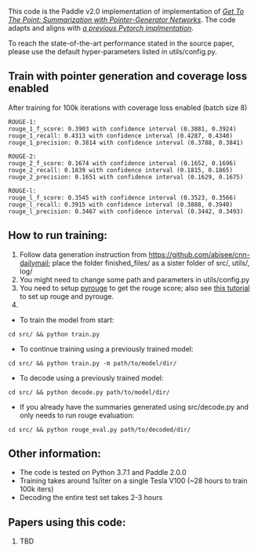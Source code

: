 This code is the Paddle v2.0 implementation of implementation of *[Get To The Point: Summarization with Pointer-Generator Networks](https://arxiv.org/abs/1704.04368)*.
The code adapts and aligns with *[a previous Pytorch implmentation](https://github.com/atulkum/pointer_summarizer)*.

To reach the state-of-the-art performance stated in the source paper, please use the default hyper-parameters listed in utils/config.py.  

## Train with pointer generation and coverage loss enabled 
After training for 100k iterations with coverage loss enabled (batch size 8)

```
ROUGE-1:
rouge_1_f_score: 0.3903 with confidence interval (0.3881, 0.3924)
rouge_1_recall: 0.4313 with confidence interval (0.4287, 0.4340)
rouge_1_precision: 0.3814 with confidence interval (0.3788, 0.3841)

ROUGE-2:
rouge_2_f_score: 0.1674 with confidence interval (0.1652, 0.1696)
rouge_2_recall: 0.1839 with confidence interval (0.1815, 0.1865)
rouge_2_precision: 0.1651 with confidence interval (0.1629, 0.1675)

ROUGE-l:
rouge_l_f_score: 0.3545 with confidence interval (0.3523, 0.3566)
rouge_l_recall: 0.3915 with confidence interval (0.3888, 0.3940)
rouge_l_precision: 0.3467 with confidence interval (0.3442, 0.3493)

```


## How to run training:
1) Follow data generation instruction from https://github.com/abisee/cnn-dailymail; place the folder finished_files/ as a sister folder of src/, utils/, log/
2) You might need to change some path and parameters in utils/config.py
3) You need to setup [pyrouge](https://github.com/andersjo/pyrouge) to get the rouge score; also see [this tutorial](https://poojithansl7.wordpress.com/2018/08/04/setting-up-rouge/) to set up rouge and pyrouge.
4) 
* To train the model from start:
```
cd src/ && python train.py
```
* To continue training using a previously trained model:
```
cd src/ && python train.py -m path/to/model/dir/
```
* To decode using a previously trained model:
```
cd src/ && python decode.py path/to/model/dir/
```
* If you already have the summaries generated using src/decode.py and only needs to run rouge evaluation: 
```
cd src/ && python rouge_eval.py path/to/decoded/dir/
```


## Other information:
* The code is tested on Python 3.7.1 and Paddle 2.0.0
* Training takes around 1s/iter on a single Tesla V100 (\~28 hours to train 100k iters)
* Decoding the entire test set takes 2-3 hours

## Papers using this code:
1) TBD
